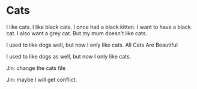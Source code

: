 Cats
====
I like cats. 
I like black cats.
I once had a black kitten.
I want to have a black cat.
I also want a grey cat.
But my mum doesn't like cats. 

I used to like dogs well, but now I only like cats.
All Cats Are Beautiful

I used to like dogs as well, but now I only like cats. 

Jin: change the cats file

Jin: maybe I will get conflict.

